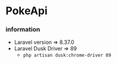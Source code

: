 # PokeApi

### information

* Laravel version => 8.37.0
* Laravel Dusk Driver => 89
  * `php artisan dusk:chrome-driver 89`